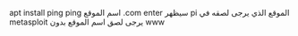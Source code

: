apt install ping 
ping اسم الموقع .com
 enter 
 سيظهر pi الموقع الذي يرجى لصقه في metasploit 
يرجى لصق اسم الموقع بدون www 
